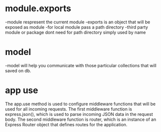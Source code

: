 # module.exports
 -module respresent the current module
 -exports is an object that will be exposed as module
 -for local module pass a path directory
 -third party module or package dont need for path directory simply used by name

# model
 -model will help you communicate with those particular collections that will saved on db.

 # app use
 The app.use method is used to configure middleware functions that will be used for all incoming requests. The first middleware function is express.json(), which is used to parse incoming JSON data in the request body. The second middleware function is router, which is an instance of an Express Router object that defines routes for the application.